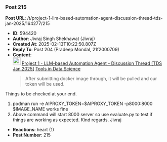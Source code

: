### Post 215
**Post URL**: /t/project-1-llm-based-automation-agent-discussion-thread-tds-jan-2025/164277/215
- **ID**: 594420
- **Author**: Jivraj Singh Shekhawat (Jivraj)
- **Created At**: 2025-02-13T10:22:50.807Z
- **Reply To**: Post 204 (Pradeep Mondal, 21f2000709)
- **Content**:  
  <aside class="quote" data-post="196" data-topic="164277">
  <div class="title">
    <div class="quote-controls"></div>
    <img alt="" width="24" height="24" src="https://avatars.discourse-cdn.com/v4/letter/j/b9bd4f/48.png" class="avatar">
    <a href="https://discourse.onlinedegree.iitm.ac.in/t/project-1-llm-based-automation-agent-discussion-thread-tds-jan-2025/164277/196">Project 1 - LLM-based Automation Agent - Discussion Thread [TDS Jan 2025]</a> <a class="badge-category__wrapper " href="/c/courses/tds-kb/34"><span data-category-id="34" style="--category-badge-color: #0088CC; --category-badge-text-color: #FFFFFF; --parent-category-badge-color: #3AB54A;" data-parent-category-id="9" data-drop-close="true" class="badge-category --has-parent" title="This category is created to address subject-specific queries related to Tools in Data Science"><span class="badge-category__name">Tools in Data Science</span></span></a>
  </div>
  <blockquote>
    After submitting docker image through, it will be pulled and our token will be used. 
Things to be checked at your end. 
1. podman run -e AIPROXY_TOKEN=$AIPROXY_TOKEN -p8000:8000 $IMAGE_NAME works fine 
2.  Above command will start 8000 server so use evaluate.py to test if things are working as expected. 
Kind regards. 
Jivraj
  </blockquote>
</aside>

- **Reactions**: heart (1)
- **Post Number**: 215

